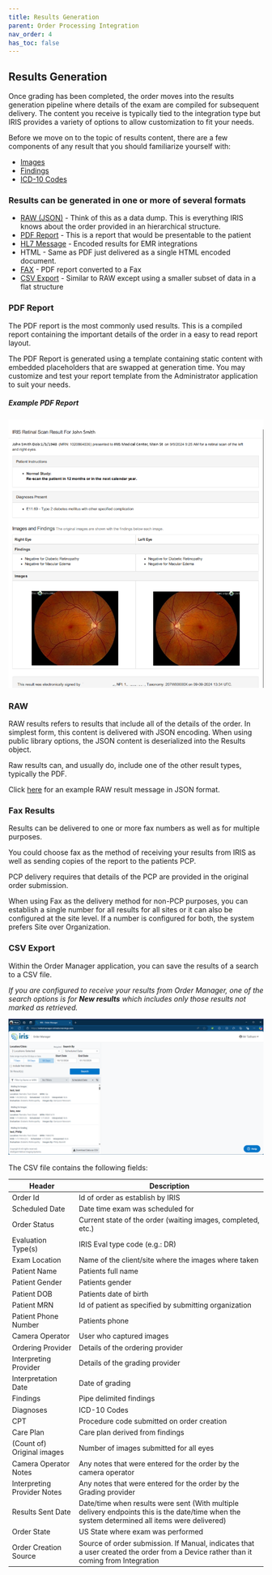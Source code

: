 ```yaml
---
title: Results Generation
parent: Order Processing Integration
nav_order: 4
has_toc: false
---
```


## Results Generation

Once grading has been completed, the order moves into the results generation pipeline where details of the exam are compiled for subsequent delivery.  The content you receive is typically tied to the integration type but IRIS provides a variety of options to allow customization to fit your needs.

Before we move on to the topic of results content, there are a few components of any result that you should familiarize yourself with:

- [Images](/integration/Results/Images/)
- [Findings](/integration/Results/Findings/)
- [ICD-10 Codes](/integration//Results/ICD10CMResults)

### Results can be generated in one or more of several formats

- [RAW (JSON)](#raw) - Think of this as a data dump.  This is everything IRIS knows about the order provided in an hierarchical structure.
- [PDF Report](#pdf-report) - This is a report that would be presentable to the patient
- [HL7 Message](/integration/hl7messages/) - Encoded results for EMR integrations
- HTML - Same as PDF just delivered as a single HTML encoded document.
- [FAX](#fax-results) - PDF report converted to a Fax
- [CSV Export](#csv-export) - Similar to RAW except using a smaller subset of data in a flat structure

### PDF Report

The PDF report is the most commonly used results.  This is a compiled report containing the important details of the order in a easy to read report layout.

The PDF Report is generated using a template containing static content with embedded placeholders that are swapped at generation time.  You may customize and test your report template from the Administrator application to suit your needs.

##### Example PDF Report

![PDF Report Example](/assets/pdfreport.png)

### RAW

RAW results refers to results that include all of the details of the order.  In simplest form, this content is delivered with JSON encoding.  When using public library options, the JSON content is deserialized into the Results object.

Raw results can, and usually do, include one of the other result types, typically the PDF.

Click [here](/integration/CloudDirectResultExample/) for an example RAW result message in JSON format.

### Fax Results

Results can be delivered to one or more fax numbers as well as for multiple purposes.  

You could choose fax as the method of receiving your results from IRIS as well as sending copies of the report to the patients PCP.

PCP delivery requires that details of the PCP are provided in the original order submission.

When using Fax as the delivery method for non-PCP purposes, you can establish a single number for all results for all sites or it can also be configured at the site level. If a number is configured for both, the system prefers Site over Organization. 

### CSV Export

Within the Order Manager application, you can save the results of a search to a CSV file.  

*If you are configured to receive your results from Order Manager, one of the search options is for **New results** which includes only those results not marked as retrieved.*

![Order Manager Example](/assets/OrderManagercsv.png)

The CSV file contains the following fields:

| Header | Description
| -- | --
| Order Id | Id of order as establish by IRIS 
| Scheduled Date | Date time exam was scheduled for
| Order Status  | Current state of the order (waiting images, completed, etc.)
| Evaluation Type(s)  | IRIS Eval type code (e.g.: DR)
| Exam Location	 | Name of the client/site where the images where taken
| Patient Name | Patients full name
| Patient Gender | Patients gender
| Patient DOB | Patients date of birth
| Patient MRN | Id of patient as specified by submitting organization
| Patient Phone Number | Patients phone
| Camera Operator | User who captured images
| Ordering Provider | Details of the ordering provider
| Interpreting Provider | Details of the grading provider
| Interpretation Date | Date of grading
| Findings | Pipe delimited findings
| Diagnoses	| ICD-10 Codes
| CPT | Procedure code submitted on order creation
| Care Plan	| Care plan derived from findings
| (Count of) Original images | Number of images submitted for all eyes
| Camera Operator Notes | Any notes that were entered for the order by the camera operator
| Interpreting Provider Notes | Any notes that were entered for the order by the Grading provider
| Results Sent Date | Date/time when results were sent (With multiple delivery endpoints this is the date/time when the system determined all items were delivered)
| Order State | US State where exam was performed
| Order Creation Source | Source of order submission. If Manual, indicates that a user created the order from a Device rather than it coming from Integration
